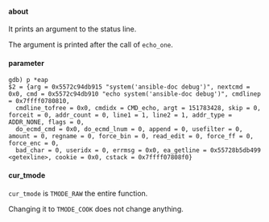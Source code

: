 #### about

It prints an argument to the status line.

The argument is printed after the call of `echo_one`.

#### parameter

```
gdb) p *eap
$2 = {arg = 0x5572c94db915 "system('ansible-doc debug')", nextcmd = 0x0, cmd = 0x5572c94db910 "echo system('ansible-doc debug')", cmdlinep = 0x7ffff0780810,
  cmdline_tofree = 0x0, cmdidx = CMD_echo, argt = 151783428, skip = 0, forceit = 0, addr_count = 0, line1 = 1, line2 = 1, addr_type = ADDR_NONE, flags = 0,
  do_ecmd_cmd = 0x0, do_ecmd_lnum = 0, append = 0, usefilter = 0, amount = 0, regname = 0, force_bin = 0, read_edit = 0, force_ff = 0, force_enc = 0,
  bad_char = 0, useridx = 0, errmsg = 0x0, ea_getline = 0x55728b5db499 <getexline>, cookie = 0x0, cstack = 0x7ffff07808f0}
```

#### cur_tmode

`cur_tmode` is `TMODE_RAW` the entire function.

Changing it to `TMODE_COOK` does not change anything.
